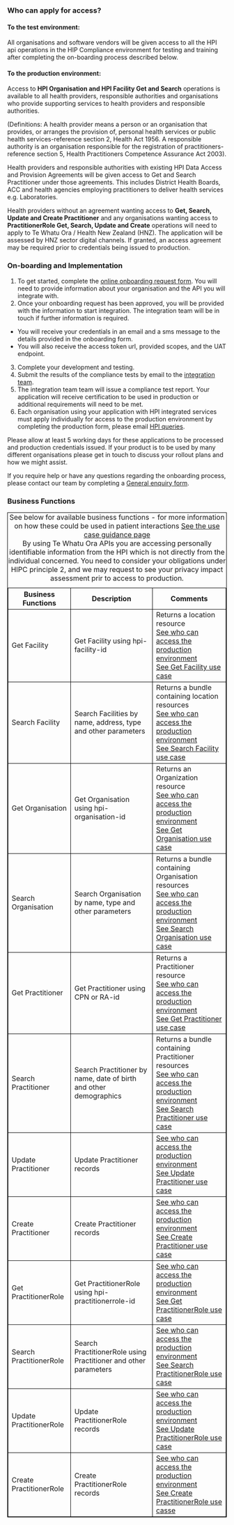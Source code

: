 

### Who can apply for access?

#### To the test environment:
All organisations and software vendors will be given access to all the HPI api operations in the HIP Compliance environment for testing and training after
completing the on-boarding process described below.

#### To the production environment:
Access to **HPI Organisation and HPI Facility Get and Search** operations is available to all health providers, responsible authorities and organisations who
provide supporting services to health providers and responsible authorities.

(Definitions: A health provider means a person or an organisation that provides, or arranges the provision of, personal health services or public health
services-reference section 2, Health Act 1956. A responsible authority is an organisation responsible for the registration of practitioners-reference section 5,
Health Practitioners Competence Assurance Act 2003).

Health providers and responsible authorities with existing HPI Data Access and Provision Agreements will be given access to Get and Search Practitioner under those
agreements. This includes District Health Boards, ACC and health agencies employing practitioners to deliver health services e.g. Laboratories.

Health providers without an agreement wanting access to **Get, Search, Update and Create Practitioner** and any organisations wanting access to **PractitionerRole Get, Search,
Update and Create** operations will need to apply to Te Whatu Ora / Health New Zealand (HNZ). The application will be assessed by HNZ sector digital channels. If granted, an access agreement may be required prior to credentials being issued to production.


### On-boarding and Implementation

1. To get started, complete the [online onboarding request form](https://mohapis.atlassian.net/servicedesk/customer/portal/3/group/11/create/67). You will need to provide information about your organisation and the API you will integrate with.
2. Once your onboarding request has been approved, you will be provided with the information to start integration. The integration team will be in touch if further information is required.
  * You will receive your credentials in an email and a sms message to the details provided in the onboarding form.
  * You will also receive the access token url, provided scopes, and the UAT endpoint.
3. Complete your development and testing.
4. Submit the results of the compliance tests by email to the [integration team](mailto:integration@health.govt.nz).
5. The integration team team will issue a compliance test report. Your application will receive certification to be used in production or additional requirements will need to be met.
6. Each organisation using your application with HPI integrated services must apply individually for access to the production environment by completing the production form, please email [HPI queries](mailto:HI_Provider@health.govt.nz).

Please allow at least 5 working days for these applications to be processed and production credentials issued. If your product is to be used by many different organisations please get in touch to discuss your rollout plans and how we might assist.

If you require help or have any questions regarding the onboarding process, please contact our team by completing a [General enquiry form](https://mohapis.atlassian.net/servicedesk/customer/portal/3/group/11/create/36).


<h3>Business Functions</h3>
<table>
<style>
table, th, td {
  border: 1px solid black;
  border-collapse: collapse;
}
</style>
<caption>See below for available business functions - for more information on how these could be used in patient interactions <a href="guidance.html">See the use case guidance page</a> <br /> By using Te Whatu Ora APIs you are accessing personally identifiable information from the HPI which is not directly from the individual concerned. You need to consider your obligations under HIPC principle 2, and we may request to see your privacy impact assessment prir to access to production. </caption>
<tr><th>Business Functions</th>
<th>Description</th>
<th>Comments</th></tr>

<tr><td>Get Facility</td>
<td>Get Facility using hpi-facility-id</td>
<td>Returns a location resource <br /> 
<a href="OnboardingAndComplianceTesting.html#to-the-production-environment">See who can access the production environment</a> <br />
<a href="getLocation.html">See Get Facility use case</a></td></tr>

<tr><td>Search Facility</td>
<td>Search Facilities by name, address, type and other parameters</td>
<td>Returns a bundle containing location resources <br /> 
<a href="OnboardingAndComplianceTesting.html#to-the-production-environment">See who can access the production environment</a> <br />
<a href="searchLocation.html">See Search Facility use case</a></td></tr>

<tr><td>Get Organisation</td>
<td>Get Organisation using hpi-organisation-id</td>
<td>Returns an Organization resource <br /> 
<a href="OnboardingAndComplianceTesting.html#to-the-production-environment">See who can access the production environment</a> <br />
<a href="getOrganization.html">See Get Organisation use case</a></td></tr>

<tr><td>Search Organisation</td>
<td>Search Organisation by name, type and other parameters</td>
<td>Returns a bundle containing Organisation resources <br /> 
<a href="OnboardingAndComplianceTesting.html#to-the-production-environment">See who can access the production environment</a> <br />
<a href="searchOrganization.html">See Search Organisation use case</a></td></tr>

<tr><td>Get Practitioner</td>
<td>Get Practitioner using CPN or RA-id</td>
<td>Returns a Practitioner resource <br /> 
<a href="OnboardingAndComplianceTesting.html#to-the-production-environment">See who can access the production environment</a> <br />
<a href="getPractitioner.html">See Get Practitioner use case</a></td></tr>

<tr><td> Search Practitioner</td>
<td>Search Practitioner by name, date of birth and other demographics</td>
<td>Returns a bundle containing Practitioner resources <br /> 
<a href="OnboardingAndComplianceTesting.html#to-the-production-environment">See who can access the production environment</a> <br />
<a href="searchPractitioner.html">See Search Practitioner use case</a></td></tr>

<tr><td>Update Practitioner </td>
<td>Update Practitioner records</td>
<td><a href="OnboardingAndComplianceTesting.html#to-the-production-environment">See who can access the production environment</a> <br />
<a href="updatePractitioner.html">See Update Practitioner use case</a></td></tr>

<tr><td>Create Practitioner</td>
<td>Create Practitioner records</td>
<td><a href="OnboardingAndComplianceTesting.html#to-the-production-environment">See who can access the production environment</a> <br />
<a href="createPractitioner.html">See Create Practitioner use case</a></td></tr>

<tr><td>Get PractitionerRole </td>
<td>Get PractitionerRole using hpi-practitionerrole-id</td>
<td><a href="OnboardingAndComplianceTesting.html#to-the-production-environment">See who can access the production environment</a> <br />
<a href="getPracRole.html">See Get PractitionerRole use case</a></td></tr>

<tr><td> Search PractitionerRole </td>
<td>Search PractitionerRole using Practitioner and other parameters</td>
<td><a href="OnboardingAndComplianceTesting.html#to-the-production-environment">See who can access the production environment</a> <br />
<a href="searchPracRole.html">See Search PractitionerRole use case</a></td></tr>

<tr><td>Update PractitionerRole </td>
<td>Update PractitionerRole records</td>
<td><a href="OnboardingAndComplianceTesting.html#to-the-production-environment">See who can access the production environment</a> <br />
<a href="updatePracRole.html">See Update PractitionerRole use case</a></td></tr>

<tr><td> Create PractitionerRole </td>
<td>Create PractitionerRole records</td>
<td><a href="OnboardingAndComplianceTesting.html#to-the-production-environment">See who can access the production environment</a> <br />
<a href="createPracRole.html">See Create PractitionerRole use casse</a></td></tr>
</table>
